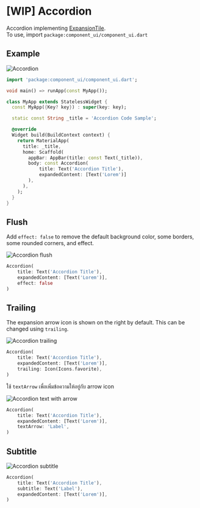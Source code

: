 # [WIP] Accordion

Accordion implementing [ExpansionTile](https://api.flutter.dev/flutter/material/ExpansionTile-class.html).  
To use, import `package:component_ui/component_ui.dart`


## Example

![Accordion](/img/Accordion.png)

```dart
import 'package:component_ui/component_ui.dart';

void main() => runApp(const MyApp());

class MyApp extends StatelessWidget {
  const MyApp({Key? key}) : super(key: key);

  static const String _title = 'Accordion Code Sample';

  @override
  Widget build(BuildContext context) {
    return MaterialApp(
      title: _title,
      home: Scaffold(
        appBar: AppBar(title: const Text(_title)),
        body: const Accordion(
            title: Text('Accordion Title'),
            expandedContent: [Text('Lorem')]
        ),
      ),
    );
  }
}
```

## Flush

Add `effect: false` to remove the default background color, some borders, some rounded corners, and effect.

![Accordion flush](/img/Accordion-flush.png)

```dart
Accordion(
    title: Text('Accordion Title'),
    expandedContent: [Text('Lorem')],
    effect: false
)
```

## Trailing
The expansion arrow icon is shown on the right by default. This can be changed using `trailing`.

![Accordion trailing](/img/Accordion-trailing.png)
```dart
Accordion(
    title: Text('Accordion Title'),
    expandedContent: [Text('Lorem')],
    trailing: Icon(Icons.favorite),
)
```

ใช้ `textArrow` เพื่อเพิ่มข้อความให้อยู่กับ arrow icon

![Accordion text with arrow](/img/Accordion-textArrow.png)
```dart
Accordion(
    title: Text('Accordion Title'),
    expandedContent: [Text('Lorem')],
    textArrow: 'Label',
)
```

## Subtitle

![Accordion subtitle](/img/Accordion-subtitle.png)
```dart
Accordion(
    title: Text('Accordion Title'),
    subtitle: Text('Label'),
    expandedContent: [Text('Lorem')],
)
```



